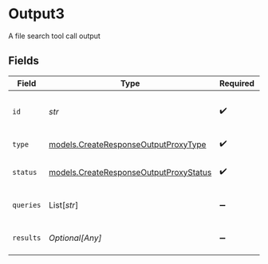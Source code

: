 # Output3

A file search tool call output


## Fields

| Field                                                                                  | Type                                                                                   | Required                                                                               | Description                                                                            |
| -------------------------------------------------------------------------------------- | -------------------------------------------------------------------------------------- | -------------------------------------------------------------------------------------- | -------------------------------------------------------------------------------------- |
| `id`                                                                                   | *str*                                                                                  | :heavy_check_mark:                                                                     | The unique identifier for this output item                                             |
| `type`                                                                                 | [models.CreateResponseOutputProxyType](../models/createresponseoutputproxytype.md)     | :heavy_check_mark:                                                                     | The type of output item                                                                |
| `status`                                                                               | [models.CreateResponseOutputProxyStatus](../models/createresponseoutputproxystatus.md) | :heavy_check_mark:                                                                     | The status of the file search                                                          |
| `queries`                                                                              | List[*str*]                                                                            | :heavy_minus_sign:                                                                     | The search queries used                                                                |
| `results`                                                                              | *Optional[Any]*                                                                        | :heavy_minus_sign:                                                                     | The file search results                                                                |
